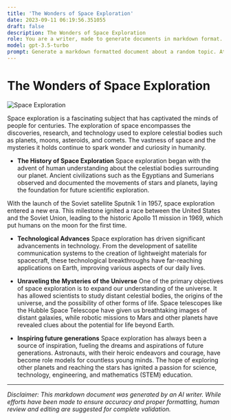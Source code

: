 ```yaml
---
title: 'The Wonders of Space Exploration'
date: 2023-09-11 06:19:56.351055
draft: false
description: The Wonders of Space Exploration
role: You are a writer, made to generate documents in markdown format. It is very important that all of the documents you generate are in valid markdown format.
model: gpt-3.5-turbo
prompt: Generate a markdown formatted document about a random topic. At the bottom, include a disclaimer explaining that the document was generated by you. The first line of the document should be the title. Make sure that the entire document is in proper markdown format, using a mix of various tags to make the document visually appealing.
---
```


# The Wonders of Space Exploration

![Space Exploration](https://images.unsplash.com/photo-1560807707-192d4b60a6f9)

Space exploration is a fascinating subject that has captivated the minds of people for centuries. The exploration of space encompasses the discoveries, research, and technology used to explore celestial bodies such as planets, moons, asteroids, and comets. The vastness of space and the mysteries it holds continue to spark wonder and curiosity in humanity.

* **The History of Space Exploration**
Space exploration began with the advent of human understanding about the celestial bodies surrounding our planet. Ancient civilizations such as the Egyptians and Sumerians observed and documented the movements of stars and planets, laying the foundation for future scientific exploration.

With the launch of the Soviet satellite Sputnik 1 in 1957, space exploration entered a new era. This milestone ignited a race between the United States and the Soviet Union, leading to the historic Apollo 11 mission in 1969, which put humans on the moon for the first time.

* **Technological Advances**
Space exploration has driven significant advancements in technology. From the development of satellite communication systems to the creation of lightweight materials for spacecraft, these technological breakthroughs have far-reaching applications on Earth, improving various aspects of our daily lives.

* **Unraveling the Mysteries of the Universe**
One of the primary objectives of space exploration is to expand our understanding of the universe. It has allowed scientists to study distant celestial bodies, the origins of the universe, and the possibility of other forms of life. Space telescopes like the Hubble Space Telescope have given us breathtaking images of distant galaxies, while robotic missions to Mars and other planets have revealed clues about the potential for life beyond Earth.

* **Inspiring future generations**
Space exploration has always been a source of inspiration, fueling the dreams and aspirations of future generations. Astronauts, with their heroic endeavors and courage, have become role models for countless young minds. The hope of exploring other planets and reaching the stars has ignited a passion for science, technology, engineering, and mathematics (STEM) education.

---

*Disclaimer: This markdown document was generated by an AI writer. While efforts have been made to ensure accuracy and proper formatting, human review and editing are suggested for complete validation.*